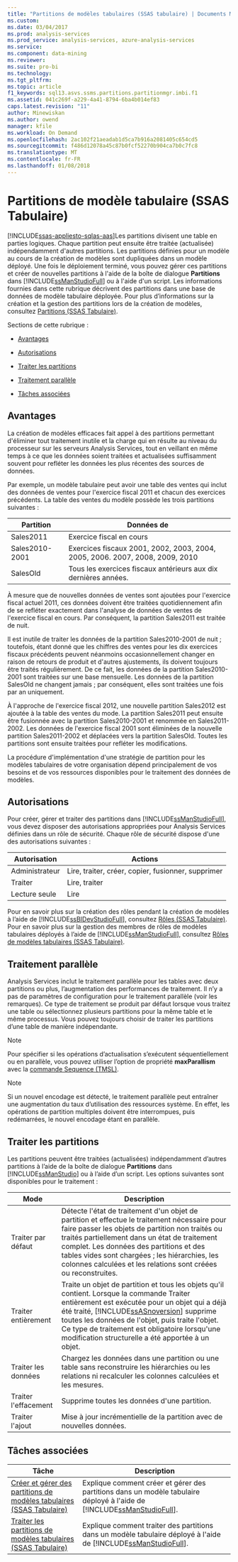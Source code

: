 ```yaml
---
title: "Partitions de modèles tabulaires (SSAS tabulaire) | Documents Microsoft"
ms.custom: 
ms.date: 03/04/2017
ms.prod: analysis-services
ms.prod_service: analysis-services, azure-analysis-services
ms.service: 
ms.component: data-mining
ms.reviewer: 
ms.suite: pro-bi
ms.technology: 
ms.tgt_pltfrm: 
ms.topic: article
f1_keywords: sql13.asvs.ssms.partitions.partitionmgr.imbi.f1
ms.assetid: 041c269f-a229-4a41-8794-6ba4b014ef83
caps.latest.revision: "11"
author: Minewiskan
ms.author: owend
manager: kfile
ms.workload: On Demand
ms.openlocfilehash: 2ac102f21aeadab1d5ca7b916a2081405c654cd5
ms.sourcegitcommit: f486d12078a45c87b0fcf52270b904ca7b0c7fc8
ms.translationtype: MT
ms.contentlocale: fr-FR
ms.lasthandoff: 01/08/2018
---
```

# <a name="tabular-model-partitions-ssas-tabular"></a>Partitions de modèle tabulaire (SSAS Tabulaire)
[!INCLUDE[ssas-appliesto-sqlas-aas](../../includes/ssas-appliesto-sqlas-aas.md)]Les partitions divisent une table en parties logiques. Chaque partition peut ensuite être traitée (actualisée) indépendamment d'autres partitions. Les partitions définies pour un modèle au cours de la création de modèles sont dupliquées dans un modèle déployé. Une fois le déploiement terminé, vous pouvez gérer ces partitions et créer de nouvelles partitions à l'aide de la boîte de dialogue **Partitions** dans [!INCLUDE[ssManStudioFull](../../includes/ssmanstudiofull-md.md)] ou à l'aide d'un script. Les informations fournies dans cette rubrique décrivent des partitions dans une base de données de modèle tabulaire déployée. Pour plus d’informations sur la création et la gestion des partitions lors de la création de modèles, consultez [Partitions &#40;SSAS Tabulaire&#41;](../../analysis-services/tabular-models/partitions-ssas-tabular.md).  
  
 Sections de cette rubrique :  
  
-   [Avantages](#bkmk_benefits)  
  
-   [Autorisations](#bkmk_permissions)  
  
-   [Traiter les partitions](#bkmk_process_partitions)  
  
-   [Traitement parallèle](#bkmk_parallelProc)  
  
-   [Tâches associées](#bkmk_related_tasks)  
  
##  <a name="bkmk_benefits"></a> Avantages  
 La création de modèles efficaces fait appel à des partitions permettant d'éliminer tout traitement inutile et la charge qui en résulte au niveau du processeur sur les serveurs Analysis Services, tout en veillant en même temps à ce que les données soient traitées et actualisées suffisamment souvent pour refléter les données les plus récentes des sources de données.  
  
 Par exemple, un modèle tabulaire peut avoir une table des ventes qui inclut des données de ventes pour l'exercice fiscal 2011 et chacun des exercices précédents. La table des ventes du modèle possède les trois partitions suivantes :  
  
|Partition|Données de|  
|---------------|---------------|  
|Sales2011|Exercice fiscal en cours|  
|Sales2010-2001|Exercices fiscaux 2001, 2002, 2003, 2004, 2005, 2006. 2007, 2008, 2009, 2010|  
|SalesOld|Tous les exercices fiscaux antérieurs aux dix dernières années.|  
  
 À mesure que de nouvelles données de ventes sont ajoutées pour l'exercice fiscal actuel 2011, ces données doivent être traitées quotidiennement afin de se refléter exactement dans l'analyse de données de ventes de l'exercice fiscal en cours. Par conséquent, la partition Sales2011 est traitée de nuit.  
  
 Il est inutile de traiter les données de la partition Sales2010-2001 de nuit ; toutefois, étant donné que les chiffres des ventes pour les dix exercices fiscaux précédents peuvent néanmoins occasionnellement changer en raison de retours de produit et d'autres ajustements, ils doivent toujours être traités régulièrement. De ce fait, les données de la partition Sales2010-2001 sont traitées sur une base mensuelle. Les données de la partition SalesOld ne changent jamais ; par conséquent, elles sont traitées une fois par an uniquement.  
  
 À l'approche de l'exercice fiscal 2012, une nouvelle partition Sales2012 est ajoutée à la table des ventes du mode. La partition Sales2011 peut ensuite être fusionnée avec la partition Sales2010-2001 et renommée en Sales2011-2002. Les données de l'exercice fiscal 2001 sont éliminées de la nouvelle partition Sales2011-2002 et déplacées vers la partition SalesOld. Toutes les partitions sont ensuite traitées pour refléter les modifications.  
  
 La procédure d'implémentation d'une stratégie de partition pour les modèles tabulaires de votre organisation dépend principalement de vos besoins et de vos ressources disponibles pour le traitement des données de modèles.  
  
##  <a name="bkmk_permissions"></a> Autorisations  
 Pour créer, gérer et traiter des partitions dans [!INCLUDE[ssManStudioFull](../../includes/ssmanstudiofull-md.md)], vous devez disposer des autorisations appropriées pour Analysis Services définies dans un rôle de sécurité. Chaque rôle de sécurité dispose d'une des autorisations suivantes :  
  
|Autorisation|Actions|  
|----------------|-------------|  
|Administrateur|Lire, traiter, créer, copier, fusionner, supprimer|  
|Traiter|Lire, traiter|  
|Lecture seule|Lire|  
  
 Pour en savoir plus sur la création des rôles pendant la création de modèles à l’aide de [!INCLUDE[ssBIDevStudioFull](../../includes/ssbidevstudiofull-md.md)], consultez [Rôles &#40;SSAS Tabulaire&#41;](../../analysis-services/tabular-models/roles-ssas-tabular.md). Pour en savoir plus sur la gestion des membres de rôles de modèles tabulaires déployés à l’aide de [!INCLUDE[ssManStudioFull](../../includes/ssmanstudiofull-md.md)], consultez [Rôles de modèles tabulaires &#40;SSAS Tabulaire&#41;](../../analysis-services/tabular-models/tabular-model-roles-ssas-tabular.md).  
  
##  <a name="bkmk_parallelProc"></a> Traitement parallèle  
Analysis Services inclut le traitement parallèle pour les tables avec deux partitions ou plus, l’augmentation des performances de traitement. Il n’y a pas de paramètres de configuration pour le traitement parallèle (voir les remarques). Ce type de traitement se produit par défaut lorsque vous traitez une table ou sélectionnez plusieurs partitions pour la même table et le même processus. Vous pouvez toujours choisir de traiter les partitions d’une table de manière indépendante.  
  
> [!NOTE]  
>  Pour spécifier si les opérations d’actualisation s’exécutent séquentiellement ou en parallèle, vous pouvez utiliser l’option de propriété **maxParallism** avec la [commande Sequence (TMSL)](../../analysis-services/tabular-models-scripting-language-commands/sequence-command-tmsl.md).

> [!NOTE]  
>  Si un nouvel encodage est détecté, le traitement parallèle peut entraîner une augmentation du taux d’utilisation des ressources système. En effet, les opérations de partition multiples doivent être interrompues, puis redémarrées, le nouvel encodage étant en parallèle.  
  
##  <a name="bkmk_process_partitions"></a> Traiter les partitions  
 Les partitions peuvent être traitées (actualisées) indépendamment d’autres partitions à l’aide de la boîte de dialogue **Partitions** dans [!INCLUDE[ssManStudio](../../includes/ssmanstudio-md.md)] ou à l’aide d’un script. Les options suivantes sont disponibles pour le traitement :  
  
|Mode|Description|  
|----------|-----------------|  
|Traiter par défaut|Détecte l'état de traitement d'un objet de partition et effectue le traitement nécessaire pour faire passer les objets de partition non traités ou traités partiellement dans un état de traitement complet. Les données des partitions et des tables vides sont chargées ; les hiérarchies, les colonnes calculées et les relations sont créées ou reconstruites.|  
|Traiter entièrement|Traite un objet de partition et tous les objets qu'il contient. Lorsque la commande Traiter entièrement est exécutée pour un objet qui a déjà été traité, [!INCLUDE[ssASnoversion](../../includes/ssasnoversion-md.md)] supprime toutes les données de l'objet, puis traite l'objet. Ce type de traitement est obligatoire lorsqu'une modification structurelle a été apportée à un objet.|  
|Traiter les données|Chargez les données dans une partition ou une table sans reconstruire les hiérarchies ou les relations ni recalculer les colonnes calculées et les mesures.|  
|Traiter l'effacement|Supprime toutes les données d'une partition.|  
|Traiter l'ajout|Mise à jour incrémentielle de la partition avec de nouvelles données.|  
  
##  <a name="bkmk_related_tasks"></a> Tâches associées  
  
|Tâche|Description|  
|----------|-----------------|  
|[Créer et gérer des partitions de modèles tabulaires &#40;SSAS Tabulaire&#41;](../../analysis-services/tabular-models/create-and-manage-tabular-model-partitions-ssas-tabular.md)|Explique comment créer et gérer des partitions dans un modèle tabulaire déployé à l'aide de [!INCLUDE[ssManStudioFull](../../includes/ssmanstudiofull-md.md)].|  
|[Traiter les partitions de modèles tabulaires &#40;SSAS Tabulaire&#41;](../../analysis-services/tabular-models/process-tabular-model-partitions-ssas-tabular.md)|Explique comment traiter des partitions dans un modèle tabulaire déployé à l'aide de [!INCLUDE[ssManStudioFull](../../includes/ssmanstudiofull-md.md)].|  
  
  
